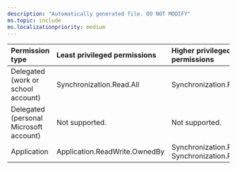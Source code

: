 ```yaml
---
description: "Automatically generated file. DO NOT MODIFY"
ms.topic: include
ms.localizationpriority: medium
---
```


|Permission type|Least privileged permissions|Higher privileged permissions|
|:---|:---|:---|
|Delegated (work or school account)|Synchronization.Read.All|Synchronization.ReadWrite.All|
|Delegated (personal Microsoft account)|Not supported.|Not supported.|
|Application|Application.ReadWrite.OwnedBy|Synchronization.Read.All, Synchronization.ReadWrite.All|

